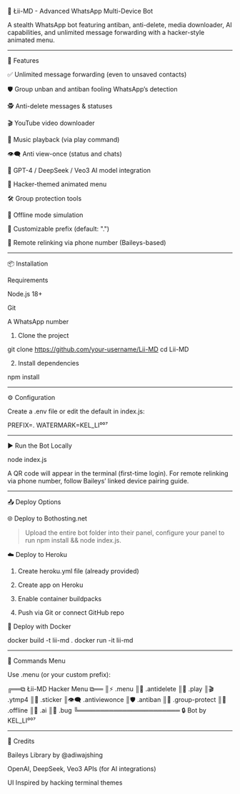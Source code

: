 🧠 Łii-MD - Advanced WhatsApp Multi-Device Bot

A stealth WhatsApp bot featuring antiban, anti-delete, media downloader, AI capabilities, and unlimited message forwarding with a hacker-style animated menu.


---

🚀 Features

✅ Unlimited message forwarding (even to unsaved contacts)

🛡️ Group unban and antiban fooling WhatsApp’s detection

🕵️ Anti-delete messages & statuses

🎬 YouTube video downloader

🎵 Music playback (via play command)

👁️‍🗨️ Anti view-once (status and chats)

🧠 GPT-4 / DeepSeek / Veo3 AI model integration

🧾 Hacker-themed animated menu

🛠️ Group protection tools

🤖 Offline mode simulation

📱 Customizable prefix (default: ".")

🔐 Remote relinking via phone number (Baileys-based)



---

📦 Installation

Requirements

Node.js 18+

Git

A WhatsApp number


1. Clone the project

git clone https://github.com/your-username/Lii-MD
cd Lii-MD

2. Install dependencies

npm install


---

⚙️ Configuration

Create a .env file or edit the default in index.js:

PREFIX=.
WATERMARK=KEL_LI⁰⁰⁷


---

▶️ Run the Bot Locally

node index.js

A QR code will appear in the terminal (first-time login). For remote relinking via phone number, follow Baileys’ linked device pairing guide.


---

📤 Deploy Options

🌐 Deploy to Bothosting.net

> Upload the entire bot folder into their panel, configure your panel to run npm install && node index.js.



☁️ Deploy to Heroku

1. Create heroku.yml file (already provided)


2. Create app on Heroku


3. Enable container buildpacks


4. Push via Git or connect GitHub repo



🐳 Deploy with Docker

docker build -t lii-md .
docker run -it lii-md


---

🧩 Commands Menu

Use .menu (or your custom prefix):

╔══⧉ Łii-MD Hacker Menu ⧉══
║⚡  .menu
║🔐  .antidelete
║🎵  .play <song>
║🎬  .ytmp4 <url>
║📸  .sticker
║👁️‍🗨️  .antiviewonce
║🛡️  .antiban
║🔧  .group-protect
║📶  .offline
║🤖  .ai <text>
║📛  .bug <target>
╚═══════════════════════
🔒 Bot by KEL_LI⁰⁰⁷


---

🤝 Credits

Baileys Library by @adiwajshing

OpenAI, DeepSeek, Veo3 APIs (for AI integrations)

UI Inspired by hacking terminal themes


